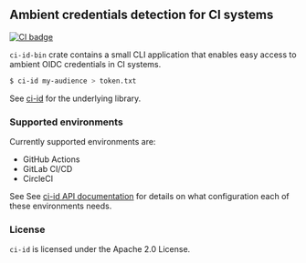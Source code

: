 ## Ambient credentials detection for CI systems

[![CI badge](https://github.com/jku/ci-id/actions/workflows/ci.yml/badge.svg)](https://github.com/jku/ci-id/actions/workflows/ci.yml)

`ci-id-bin` crate contains a small CLI application that enables easy access to ambient OIDC credentials in CI systems.

```bash
$ ci-id my-audience > token.txt
```

See [ci-id](https://crates.io/crates/ci-id) for the underlying library.

### Supported environments

Currently supported environments are:
* GitHub Actions
* GitLab CI/CD
* CircleCI

See See [ci-id API documentation](https://docs.rs/ci-id/latest/ci_id/) for details on what configuration each of these environments needs.

### License

`ci-id` is licensed under the Apache 2.0 License.
